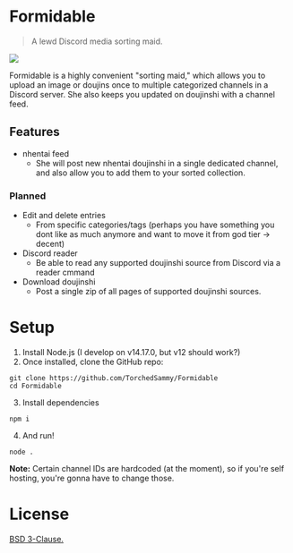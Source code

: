 # Formidable
> A lewd Discord media sorting maid.

<img src="https://static.wikia.nocookie.net/bhlx/images/6/69/Formidable.png/revision/latest?cb=20190911161945">

Formidable is a highly convenient "sorting maid," which allows you to upload an image or doujins
once to multiple categorized channels in a Discord server. She also keeps you updated on doujinshi with a
channel feed.

## Features
- nhentai feed
  - She will post new nhentai doujinshi in a single dedicated channel, and also allow you to
  add them to your sorted collection.

### Planned
- Edit and delete entries
  - From specific categories/tags (perhaps you have something you dont like as much anymore and want to move it from god tier -> decent)
- Discord reader
  - Be able to read any supported doujinshi source from Discord via a reader cmmand
- Download doujinshi
  - Post a single zip of all pages of supported doujinshi sources.

# Setup
1. Install Node.js (I develop on v14.17.0, but v12 should work?)
2. Once installed, clone the GitHub repo:
```
git clone https://github.com/TorchedSammy/Formidable
cd Formidable
```
3. Install dependencies
```
npm i
```
4. And run!
```
node .
```

**Note:** Certain channel IDs are hardcoded (at the moment), so if you're self hosting,
you're gonna have to change those.

# License
[BSD 3-Clause.](LICENSE)

